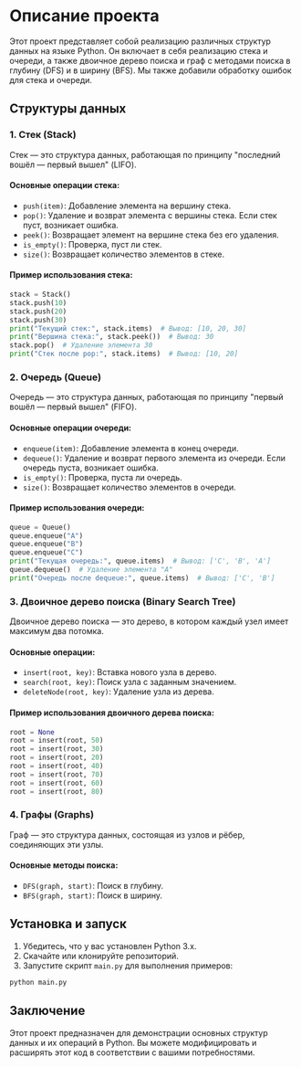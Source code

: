 # Описание проекта

Этот проект представляет собой реализацию различных структур данных на языке Python. Он включает в себя реализацию стека и очереди, а также двоичное дерево поиска и граф с методами поиска в глубину (DFS) и в ширину (BFS). Мы также добавили обработку ошибок для стека и очереди.

## Структуры данных

### 1. Стек (Stack)

Стек — это структура данных, работающая по принципу "последний вошёл — первый вышел" (LIFO). 
#### Основные операции стека:

- `push(item)`: Добавление элемента на вершину стека.
- `pop()`: Удаление и возврат элемента с вершины стека. Если стек пуст, возникает ошибка.
- `peek()`: Возвращает элемент на вершине стека без его удаления.
- `is_empty()`: Проверка, пуст ли стек.
- `size()`: Возвращает количество элементов в стеке.

#### Пример использования стека:

```python
stack = Stack()
stack.push(10)
stack.push(20)
stack.push(30)
print("Текущий стек:", stack.items)  # Вывод: [10, 20, 30]
print("Вершина стека:", stack.peek())  # Вывод: 30
stack.pop()  # Удаление элемента 30
print("Стек после pop:", stack.items)  # Вывод: [10, 20]
```

### 2. Очередь (Queue)

Очередь — это структура данных, работающая по принципу "первый вошёл — первый вышел" (FIFO). 
#### Основные операции очереди:

- `enqueue(item)`: Добавление элемента в конец очереди.
- `dequeue()`: Удаление и возврат первого элемента из очереди. Если очередь пуста, возникает ошибка.
- `is_empty()`: Проверка, пуста ли очередь.
- `size()`: Возвращает количество элементов в очереди.

#### Пример использования очереди:

```python
queue = Queue()
queue.enqueue("A")
queue.enqueue("B")
queue.enqueue("C")
print("Текущая очередь:", queue.items)  # Вывод: ['C', 'B', 'A']
queue.dequeue()  # Удаление элемента "A"
print("Очередь после dequeue:", queue.items)  # Вывод: ['C', 'B']
```

### 3. Двоичное дерево поиска (Binary Search Tree)

Двоичное дерево поиска — это дерево, в котором каждый узел имеет максимум два потомка. 
#### Основные операции:
- `insert(root, key)`: Вставка нового узла в дерево.
- `search(root, key)`: Поиск узла с заданным значением.
- `deleteNode(root, key)`: Удаление узла из дерева.

#### Пример использования двоичного дерева поиска:

```python
root = None
root = insert(root, 50)
root = insert(root, 30)
root = insert(root, 20)
root = insert(root, 40)
root = insert(root, 70)
root = insert(root, 60)
root = insert(root, 80)
```

### 4. Графы (Graphs)

Граф — это структура данных, состоящая из узлов и рёбер, соединяющих эти узлы. 
#### Основные методы поиска:

- `DFS(graph, start)`: Поиск в глубину.
- `BFS(graph, start)`: Поиск в ширину.

## Установка и запуск

1. Убедитесь, что у вас установлен Python 3.x.
2. Скачайте или клонируйте репозиторий.
3. Запустите скрипт `main.py` для выполнения примеров:

```bash
python main.py
```

## Заключение

Этот проект предназначен для демонстрации основных структур данных и их операций в Python. Вы можете модифицировать и расширять этот код в соответствии с вашими потребностями.
